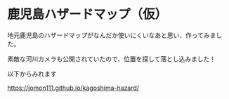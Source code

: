# 鹿児島ハザードマップ（仮）

地元鹿児島のハザードマップがなんだか使いにくいなあと思い、作ってみました。

素敵な河川カメラも公開されていたので、位置を探して落とし込みました！

以下からみれます

https://jomon111.github.io/kagoshima-hazard/
